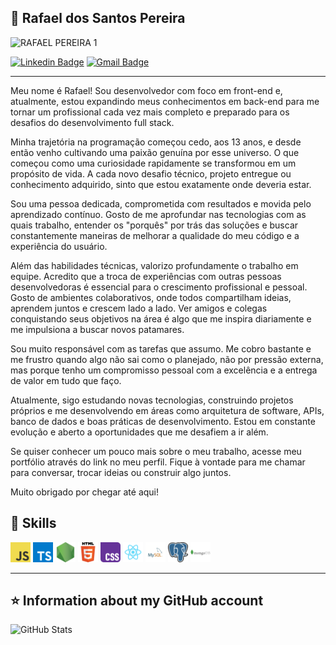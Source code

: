 ## 🔵 <strong>Rafael dos Santos Pereira</strong>

![RAFAEL PEREIRA 1](https://github.com/user-attachments/assets/bd7b814f-679a-4d5b-884b-ee2e6bcf55a1)

[![Linkedin Badge](https://img.shields.io/badge/-Rafael%20Pereira-00875f?style=flat-square&logo=Linkedin&logoColor=white&link=https://www.linkedin.com/in/rafaellppereira/)](https://www.linkedin.com/in/rafaellppereira/) 
[![Gmail Badge](https://img.shields.io/badge/-rafael@rpdesenvolvimentos.com.br-00875f?style=flat-square&logo=Gmail&logoColor=white&link=mailto:rafael@rpdesenvolvimentos.com.br)](mailto:rafael@rpdesenvolvimentos.com.br)

----

Meu nome é Rafael! Sou desenvolvedor com foco em front-end e, atualmente, estou expandindo meus conhecimentos em back-end para me tornar um profissional cada vez mais completo e preparado para os desafios do desenvolvimento full stack.

Minha trajetória na programação começou cedo, aos 13 anos, e desde então venho cultivando uma paixão genuína por esse universo. O que começou como uma curiosidade rapidamente se transformou em um propósito de vida. A cada novo desafio técnico, projeto entregue ou conhecimento adquirido, sinto que estou exatamente onde deveria estar.

Sou uma pessoa dedicada, comprometida com resultados e movida pelo aprendizado contínuo. Gosto de me aprofundar nas tecnologias com as quais trabalho, entender os "porquês" por trás das soluções e buscar constantemente maneiras de melhorar a qualidade do meu código e a experiência do usuário.

Além das habilidades técnicas, valorizo profundamente o trabalho em equipe. Acredito que a troca de experiências com outras pessoas desenvolvedoras é essencial para o crescimento profissional e pessoal. Gosto de ambientes colaborativos, onde todos compartilham ideias, aprendem juntos e crescem lado a lado. Ver amigos e colegas conquistando seus objetivos na área é algo que me inspira diariamente e me impulsiona a buscar novos patamares.

Sou muito responsável com as tarefas que assumo. Me cobro bastante e me frustro quando algo não sai como o planejado, não por pressão externa, mas porque tenho um compromisso pessoal com a excelência e a entrega de valor em tudo que faço.

Atualmente, sigo estudando novas tecnologias, construindo projetos próprios e me desenvolvendo em áreas como arquitetura de software, APIs, banco de dados e boas práticas de desenvolvimento. Estou em constante evolução e aberto a oportunidades que me desafiem a ir além.

Se quiser conhecer um pouco mais sobre o meu trabalho, acesse meu portfólio através do link no meu perfil. Fique à vontade para me chamar para conversar, trocar ideias ou construir algo juntos.

Muito obrigado por chegar até aqui!

## 🚀 Skills

<code><img height="32" src="https://raw.githubusercontent.com/github/explore/80688e429a7d4ef2fca1e82350fe8e3517d3494d/topics/javascript/javascript.png" alt="Javascript"/></code>
<code><img height="32" src="https://raw.githubusercontent.com/github/explore/80688e429a7d4ef2fca1e82350fe8e3517d3494d/topics/typescript/typescript.png" alt="Typescript"/></code>
<code><img height="32" src="https://raw.githubusercontent.com/github/explore/80688e429a7d4ef2fca1e82350fe8e3517d3494d/topics/nodejs/nodejs.png" alt="Nodejs"/></code>
<code><img height="32" src="https://raw.githubusercontent.com/github/explore/80688e429a7d4ef2fca1e82350fe8e3517d3494d/topics/html/html.png" alt="HTML5"/></code>
<code><img height="32" src="https://raw.githubusercontent.com/github/explore/80688e429a7d4ef2fca1e82350fe8e3517d3494d/topics/css/css.png" alt="CSS"/></code>
<code><img height="32" src="https://raw.githubusercontent.com/github/explore/80688e429a7d4ef2fca1e82350fe8e3517d3494d/topics/react/react.png" alt="React"/></code>
<code><img height="32" src="https://raw.githubusercontent.com/github/explore/80688e429a7d4ef2fca1e82350fe8e3517d3494d/topics/mysql/mysql.png" alt="MySQL"/></code>
<code><img height="32" src="https://raw.githubusercontent.com/github/explore/80688e429a7d4ef2fca1e82350fe8e3517d3494d/topics/postgresql/postgresql.png" alt="PostegreSQL"/></code>
<code><img height="32" src="https://raw.githubusercontent.com/github/explore/80688e429a7d4ef2fca1e82350fe8e3517d3494d/topics/mongodb/mongodb.png" alt="MongoDB"/></code>

---

## ⭐ Information about my GitHub account
![GitHub Stats](https://github-readme-stats.vercel.app/api?username=rafaelppereira&show_icons=true)
